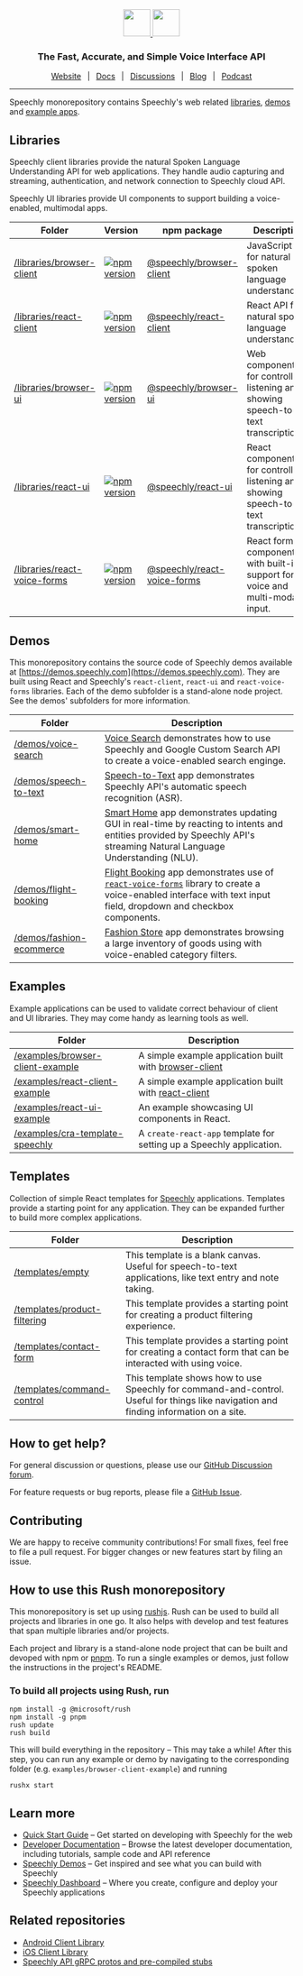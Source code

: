 <div align="center" markdown="1">
<a href="https://www.speechly.com/#gh-light-mode-only">
   <img src="https://d33wubrfki0l68.cloudfront.net/f15fc952956e1952d6bd23661b7a7ee6b775faaa/c1b30/img/speechly-logo-duo-black.svg" height="48" />
</a>
<a href="https://www.speechly.com/#gh-dark-mode-only">
   <img src="https://d33wubrfki0l68.cloudfront.net/5622420d87a4aad61e39418e6be5024c56d4cd1d/94452/img/speechly-logo-duo-white.svg" height="48" />
</a>

### The Fast, Accurate, and Simple Voice Interface API

[Website](https://www.speechly.com/)
&ensp;|&ensp;
[Docs](https://docs.speechly.com/)
&ensp;|&ensp;
[Discussions](https://github.com/speechly/speechly/discussions)
&ensp;|&ensp;
[Blog](https://www.speechly.com/blog/)
&ensp;|&ensp;
[Podcast](https://anchor.fm/the-speechly-podcast)

---
</div>

Speechly monorepository contains Speechly's web related [libraries](#libraries), [demos](#demos) and [example apps](#examples).

## Libraries

Speechly client libraries provide the natural Spoken Language Understanding API for web applications. They handle audio capturing and streaming, authentication, and network connection to Speechly cloud API.

Speechly UI libraries provide UI components to support building a voice-enabled, multimodal apps.

| Folder | Version | npm package | Description |
| ------ | ------- |------- | ------- |
| [/libraries/browser-client](/libraries/browser-client) | [![npm version](https://badge.fury.io/js/%40speechly%2Fbrowser-client.svg)](https://badge.fury.io/js/%40speechly%2Fbrowser-client)| [@speechly/browser-client](https://www.npmjs.com/package/@speechly/browser-client) | JavaScript API for natural spoken language understanding. |
| [/libraries/react-client](/libraries/react-client) | [![npm version](https://badge.fury.io/js/%40speechly%2Freact-client.svg)](https://badge.fury.io/js/%40speechly%2Freact-client) | [@speechly/react-client](https://www.npmjs.com/package/@speechly/react-client) | React API for natural spoken language understanding. |
| [/libraries/browser-ui](/libraries/browser-ui) | [![npm version](https://badge.fury.io/js/%40speechly%2Fbrowser-ui.svg)](https://badge.fury.io/js/%40speechly%2Fbrowser-ui) | [@speechly/browser-ui](https://www.npmjs.com/package/@speechly/browser-ui) | Web components for controlling listening and showing speech-to-text transcription. |
| [/libraries/react-ui](/libraries/react-ui) | [![npm version](https://badge.fury.io/js/%40speechly%2Freact-ui.svg)](https://badge.fury.io/js/%40speechly%2Freact-ui) | [@speechly/react-ui](https://www.npmjs.com/package/@speechly/react-ui) | React components for controlling listening and showing speech-to-text transcription. |
| [/libraries/react-voice-forms](/libraries/react-voice-forms) | [![npm version](https://badge.fury.io/js/%40speechly%2Freact-voice-forms.svg)](https://badge.fury.io/js/%40speechly%2Freact-voice-forms) | [@speechly/react-voice-forms](https://www.npmjs.com/package/@speechly/react-voice-forms) | React form components with built-in support for voice and multi-modal input. |

## Demos

This monorepository contains the source code of Speechly demos available at [https://demos.speechly.com](https://demos.speechly.com). They are built using React and Speechly's `react-client`, `react-ui` and `react-voice-forms` libraries. Each of the demo subfolder is a stand-alone node project. See the demos' subfolders for more information.

| Folder | Description |
| ------ | ------- |
| [/demos/voice-search](/demos/voice-search) | [Voice Search](https://demos.speechly.com/voice-search) demonstrates how to use Speechly and Google Custom Search API to create a voice-enabled search enginge. |
| [/demos/speech-to-text](/demos/speech-to-text) | [Speech-to-Text](https://demos.speechly.com/speech-to-text) app demonstrates Speechly API's automatic speech recognition (ASR). |
| [/demos/smart-home](/demos/smart-home) | [Smart Home](https://smarthome.speechly.com) app demonstrates updating GUI in real-time by reacting to  intents and entities provided by Speechly API's streaming Natural Language Understanding (NLU). |
| [/demos/flight-booking](/demos/flight-booking) | [Flight Booking](https://demos.speechly.com/booking) app demonstrates use of [`react-voice-forms`](./libraries/react-voice-forms) library to create a voice-enabled interface with text input field, dropdown and checkbox components. |
| [/demos/fashion-ecommerce](/demos/fashion-ecommerce) | [Fashion Store](https://fashion.speechly.com) app demonstrates browsing a large inventory of goods using with voice-enabled category filters. |

## Examples

Example applications can be used to validate correct behaviour of client and UI libraries. They may come handy as learning tools as well.

| Folder | Description |
| ------ | ------- |
| [/examples/browser-client-example](/examples/browser-client-example) | A simple example application built with [browser-client](https://www.npmjs.com/package/@speechly/browser-client) |
| [/examples/react-client-example](/examples/react-client-example) | A simple example application built with [react-client](https://www.npmjs.com/package/@speechly/react-client) |
| [/examples/react-ui-example](/examples/react-ui-example) | An example showcasing UI components in React. |
| [/examples/cra-template-speechly](/examples/cra-template-speechly) | A `create-react-app` template for setting up a Speechly application. |

## Templates

Collection of simple React templates for [Speechly](https://www.speechly.com/) applications. Templates provide a starting point for any application. They can be expanded further to build more complex applications.

| Folder | Description |
| ------ | ------- |
| [/templates/empty](/templates/empty) | This template is a blank canvas. Useful for speech-to-text applications, like text entry and note taking. |
| [/templates/product-filtering](/templates/product-filtering) | This template provides a starting point for creating a product filtering experience. |
| [/templates/contact-form](/templates/contact-form) | This template provides a starting point for creating a contact form that can be interacted with using voice. |
| [/templates/command-control](/templates/command-control) | This template shows how to use Speechly for command-and-control. Useful for things like navigation and finding information on a site. |

## How to get help?

For general discussion or questions, please use our [GitHub Discussion forum](https://github.com/speechly/speechly/discussions).

For feature requests or bug reports, please file a [GitHub Issue](https://github.com/speechly/speechly/issues).

## Contributing

We are happy to receive community contributions! For small fixes, feel free to file a pull request. For bigger changes or new features start by filing an issue.

## How to use this Rush monorepository

This monorepository is set up using [rushjs](https://rushjs.io). Rush can be used to build all projects and libraries in one go. It also helps with develop and test features that span multiple libraries and/or projects.

Each project and library is a stand-alone node project that can be built and devoped with npm or [pnpm](https://pnpm.io). To run a single examples or demos, just follow the instructions in the project's README.

### To build all projects using Rush, run
```
npm install -g @microsoft/rush
npm install -g pnpm
rush update
rush build
```
This will build everything in the repository – This may take a while! After this step, you can run any example or demo by navigating to the corresponding folder (e.g. `examples/browser-client-example`) and running
```
rushx start
```

## Learn more
- [Quick Start Guide](https://docs.speechly.com/quick-start/) – Get started on developing with Speechly for the web
- [Developer Documentation](https://docs.speechly.com/) – Browse the latest developer documentation, including tutorials, sample code and API reference
- [Speechly Demos](https://www.speechly.com/demos/) – Get inspired and see what you can build with Speechly
- [Speechly Dashboard](https://www.speechly.com/dashboard) – Where you create, configure and deploy your Speechly applications

## Related repositories
- [Android Client Library](https://github.com/speechly/android-client)
- [iOS Client Library](https://github.com/speechly/ios-client)
- [Speechly API gRPC protos and pre-compiled stubs](https://github.com/speechly/api)
